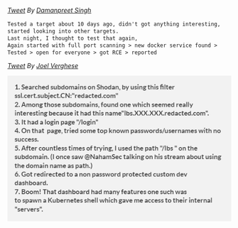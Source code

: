 *[Tweet](https://twitter.com/MrDamanSingh/status/1308247674630500354) By [Damanpreet Singh](https://twitter.com/MrDamanSingh)*  

```
Tested a target about 10 days ago, didn't got anything interesting, started looking into other targets.
Last night, I thought to test that again,
Again started with full port scanning > new docker service found > Tested > open for everyone > got RCE > reported
```

*[Tweet](https://twitter.com/krizzsk/status/1249341137183072257) By [Joel Verghese](https://twitter.com/krizzsk)*  

![RCE POC](./Images/EVaL-45UYAAmFqM.png)
